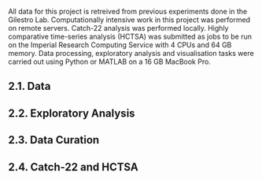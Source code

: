 All data for this project is retreived from previous experiments done in the Gilestro Lab. Computationally intensive work in this project was performed on remote servers. Catch-22 analysis was performed locally. Highly comparative time-series analysis (HCTSA) was submitted as jobs to be run on the Imperial Research Computing Service with 4 CPUs and 64 GB memory. Data processing, exploratory analysis and visualisation tasks were carried out using Python or MATLAB on a 16 GB MacBook Pro.

## 2.1. Data

## 2.2. Exploratory Analysis

## 2.3. Data Curation

## 2.4. Catch-22 and HCTSA
